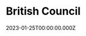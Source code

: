 ---
title: British Council
website: https://film.britishcouncil.org/
date: 2023-01-25T00:00:00.000Z
description:
ssg:
  - Nextjs
css:

cms:

category:
  - others
draft: false
---
